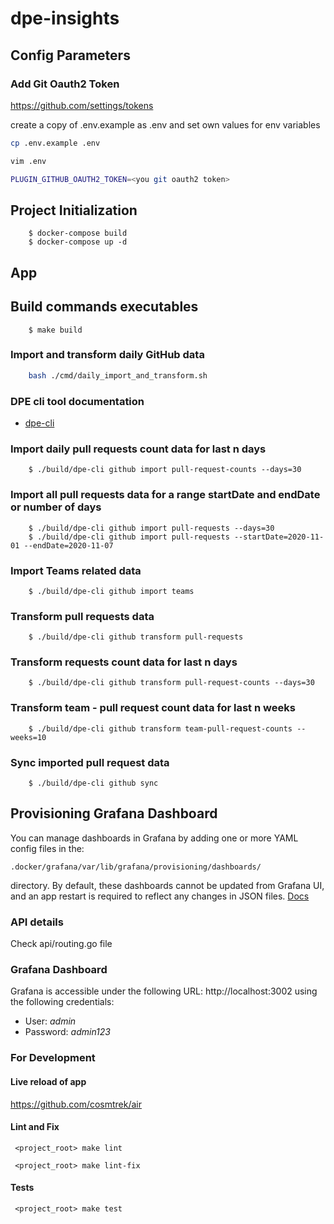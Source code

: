 # dpe-insights

## Config Parameters
### Add Git Oauth2 Token

https://github.com/settings/tokens

create a copy of .env.example as .env and 
set own values for env variables


```bash
cp .env.example .env

vim .env 

PLUGIN_GITHUB_OAUTH2_TOKEN=<you git oauth2 token>
```

## Project Initialization

```shell script
    $ docker-compose build
    $ docker-compose up -d 
``` 

## App

## Build commands executables
```shell script
    $ make build
``` 

### Import and transform daily GitHub data
```bash
    bash ./cmd/daily_import_and_transform.sh
```
    

### DPE cli tool documentation
* [dpe-cli](docs/cli/.md)

### Import daily pull requests count data for last n days
```shell script
    $ ./build/dpe-cli github import pull-request-counts --days=30
``` 
    

### Import all pull requests data for a range startDate and endDate or number of days
```shell script
    $ ./build/dpe-cli github import pull-requests --days=30
    $ ./build/dpe-cli github import pull-requests --startDate=2020-11-01 --endDate=2020-11-07
``` 
    
### Import Teams related data
```shell script
    $ ./build/dpe-cli github import teams
```
    
### Transform pull requests data
```shell script
    $ ./build/dpe-cli github transform pull-requests
``` 

### Transform requests count data for last n days
```shell script
    $ ./build/dpe-cli github transform pull-request-counts --days=30
``` 
     
### Transform team - pull request count data for last n weeks
```shell script
    $ ./build/dpe-cli github transform team-pull-request-counts --weeks=10
``` 
    
### Sync imported pull request data
```shell script
    $ ./build/dpe-cli github sync  
```    

## Provisioning Grafana Dashboard
You can manage dashboards in Grafana by adding one or more YAML config files in the: 
```
.docker/grafana/var/lib/grafana/provisioning/dashboards/
```
directory. By default, these dashboards cannot be updated from Grafana UI, and an app restart
is required to reflect any changes in JSON files. [Docs](https://grafana.com/docs/grafana/latest/administration/provisioning/#dashboards) 


### API details
Check api/routing.go file
    
### Grafana Dashboard
Grafana is accessible under the following URL: http://localhost:3002 using the following credentials:
- User: _admin_
- Password: _admin123_

### For Development
#### Live reload of app

https://github.com/cosmtrek/air

#### Lint and Fix
```shell script
 <project_root> make lint
```
```shell script
 <project_root> make lint-fix
```

#### Tests
```shell script
 <project_root> make test
```
